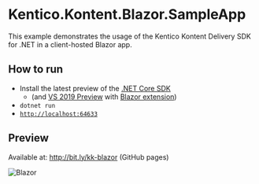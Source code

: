 # Kentico.Kontent.Blazor.SampleApp
This example demonstrates the usage of the Kentico Kontent Delivery SDK for .NET in a client-hosted Blazor app.

## How to run

- Install the latest preview of the [.NET Core SDK](https://docs.microsoft.com/en-us/aspnet/core/blazor/get-started?view=aspnetcore-3.0&tabs=visual-studio)
  - (and [VS 2019 Preview](https://visualstudio.microsoft.com/vs/preview/) with [Blazor extension](https://marketplace.visualstudio.com/items?itemName=aspnet.blazor))
- `dotnet run`
- [`http://localhost:64633`](http://localhost:64633)

## Preview
Available at: http://bit.ly/kk-blazor (GitHub pages)

![Blazor](https://i.imgur.com/jOLkbgo.png)
